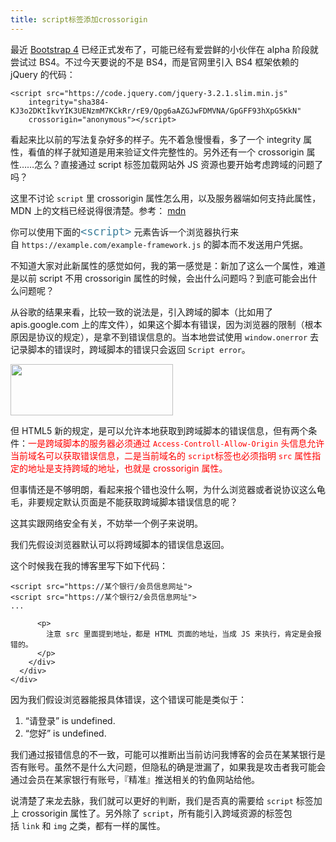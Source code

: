 ```yaml
---
title: script标签添加crossorigin
---
```

最近 <a href="https://getbootstrap.com/" target="_blank" rel="noopener noreferrer">Bootstrap 4</a> 已经正式发布了，可能已经有爱尝鲜的小伙伴在 alpha 阶段就尝试过 BS4。不过今天要说的不是 BS4，而是官网里引入 BS4 框架依赖的 jQuery 的代码：

<pre class="pure-highlightjs"><code class="null">&lt;script src="https://code.jquery.com/jquery-3.2.1.slim.min.js"
    integrity="sha384-KJ3o2DKtIkvYIK3UENzmM7KCkRr/rE9/Qpg6aAZGJwFDMVNA/GpGFF93hXpG5KkN"
    crossorigin="anonymous"&gt;&lt;/script&gt;</code></pre>

看起来比以前的写法复杂好多的样子。先不着急慢慢看，多了一个 integrity 属性，看值的样子就知道是用来验证文件完整性的。另外还有一个 crossorigin 属性……怎么？直接通过 script 标签加载网站外 JS 资源也要开始考虑跨域的问题了吗？

这里不讨论 `script` 里 crossorigin 属性怎么用，以及服务器端如何支持此属性，MDN 上的文档已经说得很清楚。参考： [mdn][1]

你可以使用下面的<a style="font-style: normal; text-decoration: none; color: #3d7e9a; margin: 0px; padding: 0px; border: 0px; font-family: Arial, x-locale-body, sans-serif; font-size: 20px; font-variant-ligatures: normal; font-variant-caps: normal; font-weight: 400; letter-spacing: -0.0556px; orphans: 2; text-align: start; text-indent: 0px; text-transform: none; white-space: normal; widows: 2; word-spacing: 0px; -webkit-text-stroke-width: 0px; background-color: #ffffff;" title="HTML <script> 元素用于嵌入或引用可执行脚本。" href="https://developer.mozilla.org/zh-CN/docs/Web/HTML/Element/script"><code>&lt;script&gt;</code></a> 元素告诉一个浏览器执行来自 `https://example.com/example-framework.js` 的脚本而不发送用户凭据。

不知道大家对此新属性的感觉如何，我的第一感觉是：新加了这么一个属性，难道是以前 script 不用 crossorigin 属性的时候，会出什么问题吗？到底可能会出什么问题呢？

从谷歌的结果来看，比较一致的说法是，引入跨域的脚本（比如用了 apis.google.com 上的库文件），如果这个脚本有错误，因为浏览器的限制（根本原因是协议的规定），是拿不到错误信息的。当本地尝试使用 `window.onerror` 去记录脚本的错误时，跨域脚本的错误只会返回 `Script error`。

<p id="mvscmrK">
  <img loading="lazy" width="260" height="82" class="alignnone size-full wp-image-3103 shadow" src="https://haomou.oss-cn-beijing.aliyuncs.com/upload/2018/12/img_5c0167d35f0b0.png?x-oss-process=image/quality,q_10/resize,m_lfit,w_200" data-src="https://haomou.oss-cn-beijing.aliyuncs.com/upload/2018/12/img_5c0167d35f0b0.png?x-oss-process=image/format,webp" alt="" />
</p>

但 HTML5 新的规定，是可以允许本地获取到跨域脚本的错误信息，但有两个条件：<span style="color: #ff0000;">一是跨域脚本的服务器必须通过 <code>Access-Controll-Allow-Origin</code> 头信息允许当前域名可以获取错误信息，二是当前域名的 <code>script</code>标签也必须指明 <code>src</code> 属性指定的地址是支持跨域的地址，也就是 crossorigin 属性。</span>

但事情还是不够明朗，看起来报个错也没什么啊，为什么浏览器或者说协议这么龟毛，非要规定默认页面是不能获取跨域脚本错误信息的呢？

这其实跟网络安全有关，不妨举一个例子来说明。

我们先假设浏览器默认可以将跨域脚本的错误信息返回。

这个时候我在我的博客里写下如下代码：

<div id="crayon-5bf4f6acaa283287486314" class="crayon-syntax crayon-theme-visual-assist crayon-font-monaco crayon-os-mac print-yes notranslate crayon-wrapped" data-settings=" no-popup minimize scroll-mouseover wrap">
  <div class="crayon-toolbar" data-settings=" show">
    <div class="crayon-tools">
      <div class="crayon-button crayon-nums-button crayon-pressed" title="Toggle Line Numbers">
        <div class="crayon-button-icon">
          <pre class="pure-highlightjs"><code class="null">&lt;script src="https://某个银行/会员信息网址"&gt;
&lt;script src="https://某个银行2/会员信息网址"&gt;
...
</code></pre>

          <p>
            注意 src 里面提到地址，都是 HTML 页面的地址，当成 JS 来执行，肯定是会报错的。
          </p>
        </div>
      </div>
    </div>
  </div>
</div>

因为我们假设浏览器能报具体错误，这个错误可能是类似于：

1. “请登录” is undefined.  
2. “您好” is undefined.

我们通过报错信息的不一致，可能可以推断出当前访问我博客的会员在某某银行是否有账号。虽然不是什么大问题，但隐私的确是泄漏了，如果我是攻击者我可能会通过会员在某家银行有账号，『精准』推送相关的钓鱼网站给他。

说清楚了来龙去脉，我们就可以更好的判断，我们是否真的需要给 `script` 标签加上 crossorigin 属性了。另外除了 `script`，所有能引入跨域资源的标签包括 `link` 和 `img` 之类，都有一样的属性。

<audio style="display: none;" controls="controls"></audio>

<audio style="display: none;" controls="controls"></audio>

<audio style="display: none;" controls="controls"></audio>

<audio style="display: none;" controls="controls"></audio>

 [1]: https://developer.mozilla.org/zh-CN/docs/Web/HTML/CORS_settings_attributes
